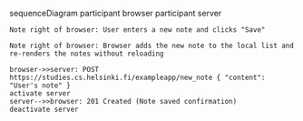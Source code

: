sequenceDiagram
participant browser
participant server

    Note right of browser: User enters a new note and clicks "Save"

    Note right of browser: Browser adds the new note to the local list and re-renders the notes without reloading

    browser->>server: POST https://studies.cs.helsinki.fi/exampleapp/new_note { "content": "User's note" }
    activate server
    server-->>browser: 201 Created (Note saved confirmation)
    deactivate server
